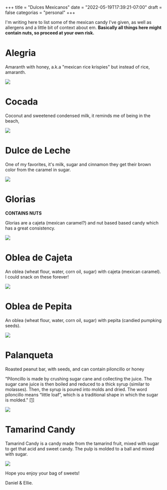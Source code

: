 +++
title = "Dulces Mexicanos"
date = "2022-05-19T17:39:21-07:00"
draft = false
categorias = "personal"
+++

I'm writing here to list some of the mexican candy I've given, as well as allergens and a little bit of context about em.
**Basically all things here might contain nuts, so proceed at your own risk.**

# Alegria
Amaranth with honey, a.k.a "mexican rice krispies" but instead of rice, amaranth.

![](/images/random/alegria.jpg)

# Cocada
Coconut and sweetened condensed milk, it reminds me of being in the beach,

![](/images/random/cocada.jpg)

# Dulce de Leche
One of my favorites, it's milk, sugar and cinnamon they get their brown color from the caramel in sugar.

![](/images/random/dulcedeleche.jpg)

# Glorias
**CONTAINS NUTS**

Glorias are a cajeta (mexican caramel?) and nut based based candy which has a great consistency.

![](/images/random/dulcedeleche.jpg)

# Oblea de Cajeta

An oblea (wheat flour, water, corn oil, sugar) with cajeta (mexican caramel). I could snack on these forever!

![](/images/random/oblea_cajeta.jpg)

# Oblea de Pepita
An oblea (wheat flour, water, corn oil, sugar) with pepita (candied pumpking seeds).

![](/images/random/oblea_pepita.jpg)

# Palanqueta
Roasted peanut bar, with seeds, and can contain piloncillo or honey

"Piloncillo is made by crushing sugar cane and collecting the juice. The sugar cane juice is then boiled and reduced to a thick syrup (similar to molasses). Then, the syrup is poured into molds and dried. The word piloncillo means “little loaf”, which is a traditional shape in which the sugar is molded." [[1]](https://www.isabeleats.com/what-is-piloncillo/)

![](/images/random/palanqueta.jpg)

# Tamarind Candy
Tamarind Candy is a candy made from the tamarind fruit, mixed with sugar to get that acid and sweet candy. The pulp is molded to a ball and mixed with sugar.

![](/images/random/tamarind.jpg)

Hope you enjoy your bag of sweets!

Daniel & Ellie. 